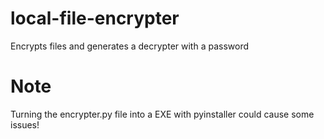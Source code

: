# local-file-encrypter
Encrypts files and generates a decrypter with a password


# Note
Turning the encrypter.py file into a EXE with pyinstaller could cause some issues!
